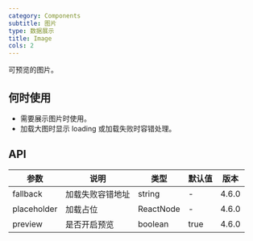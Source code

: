 ```yaml
---
category: Components
subtitle: 图片
type: 数据展示
title: Image
cols: 2
---
```


可预览的图片。

## 何时使用

- 需要展示图片时使用。
- 加载大图时显示 loading 或加载失败时容错处理。

## API

| 参数        | 说明             | 类型      | 默认值 | 版本  |
| ----------- | ---------------- | --------- | ------ | ----- |
| fallback    | 加载失败容错地址 | string    | -      | 4.6.0 |
| placeholder | 加载占位         | ReactNode | -      | 4.6.0 |
| preview     | 是否开启预览     | boolean   | true   | 4.6.0 |
